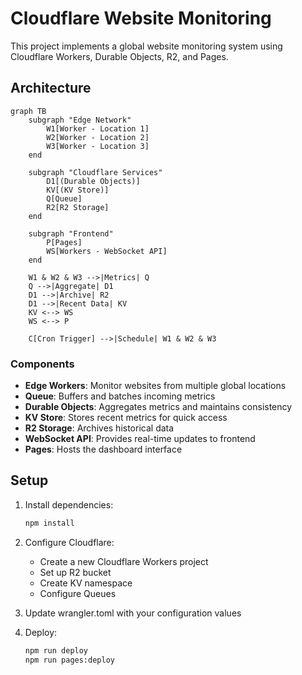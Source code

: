 # Cloudflare Website Monitoring

This project implements a global website monitoring system using Cloudflare Workers, Durable Objects, R2, and Pages.

## Architecture

```mermaid
graph TB
    subgraph "Edge Network"
        W1[Worker - Location 1]
        W2[Worker - Location 2]
        W3[Worker - Location 3]
    end

    subgraph "Cloudflare Services"
        D1[(Durable Objects)]
        KV[(KV Store)]
        Q[Queue]
        R2[R2 Storage]
    end

    subgraph "Frontend"
        P[Pages]
        WS[Workers - WebSocket API]
    end

    W1 & W2 & W3 -->|Metrics| Q
    Q -->|Aggregate| D1
    D1 -->|Archive| R2
    D1 -->|Recent Data| KV
    KV <--> WS
    WS <--> P
    
    C[Cron Trigger] -->|Schedule| W1 & W2 & W3
```

### Components
- **Edge Workers**: Monitor websites from multiple global locations
- **Queue**: Buffers and batches incoming metrics
- **Durable Objects**: Aggregates metrics and maintains consistency
- **KV Store**: Stores recent metrics for quick access
- **R2 Storage**: Archives historical data
- **WebSocket API**: Provides real-time updates to frontend
- **Pages**: Hosts the dashboard interface

## Setup

1. Install dependencies:
   ```bash
   npm install
   ```

2. Configure Cloudflare:
   - Create a new Cloudflare Workers project
   - Set up R2 bucket
   - Create KV namespace
   - Configure Queues

3. Update wrangler.toml with your configuration values

4. Deploy:
   ```bash
   npm run deploy
   npm run pages:deploy
   ```

